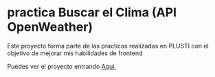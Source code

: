 # practica Buscar el Clima (API OpenWeather)
Este proyecto forma parte de las practicas realizadas en PLUSTI con el objetivo de mejorar mis habilidades de frontend

Puedes ver el proyecto entrando [Aqui.](https://javierborja2000.github.io/Practicas_maquetacion-PLUSTI/)